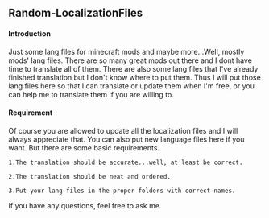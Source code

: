 ## Random-LocalizationFiles
#### Introduction

Just some lang files for minecraft mods and maybe more...Well, mostly mods' lang files. There are so many great mods out there and I dont have time to translate all of them. There are also some lang files that I've already finished translation but I don't know where to put them. Thus I will put those lang files here so that I can translate or update them when I'm free, or you can help me to translate them if you are willing to.

#### Requirement

Of course you are allowed to update all the localization files and I will always appreciate that. You can also put new language files here if you want. But there are some basic requirements.
    
    1.The translation should be accurate...well, at least be correct.
    
    2.The translation should be neat and ordered.

    3.Put your lang files in the proper folders with correct names.

If you have any questions, feel free to ask me.

